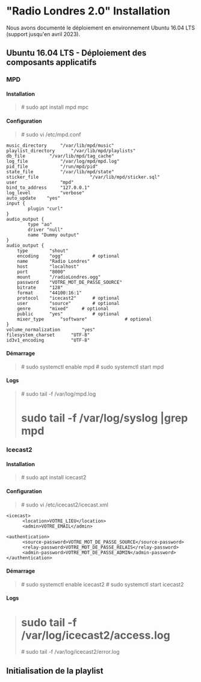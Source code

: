 # "Radio Londres 2.0" Installation
Nous avons documenté le déploiement en environnement Ubuntu 16.04 LTS (support jusqu'en avril 2023).

## Ubuntu 16.04 LTS - Déploiement des composants applicatifs

### MPD

#### Installation

> # sudo apt install mpd mpc

#### Configuration

> # sudo vi /etc/mpd.conf

```
music_directory		"/var/lib/mpd/music"
playlist_directory		"/var/lib/mpd/playlists"
db_file			"/var/lib/mpd/tag_cache"
log_file			"/var/log/mpd/mpd.log"
pid_file			"/run/mpd/pid"
state_file			"/var/lib/mpd/state"
sticker_file                   "/var/lib/mpd/sticker.sql"
user				"mpd"
bind_to_address		"127.0.0.1"
log_level			"verbose"
auto_update    "yes"
input {
        plugin "curl"
}
audio_output {
        type "ao"
        driver "null"
        name "Dummy output"
}
audio_output {
	type		"shout"
	encoding	"ogg"			# optional
	name		"Radio Londres"
	host		"localhost"
	port		"8000"
	mount		"/radioLondres.ogg"
	password	"VOTRE_MOT_DE_PASSE_SOURCE"
	bitrate		"128"
	format		"44100:16:1"
	protocol	"icecast2"		# optional
	user		"source"		# optional
	genre		"mixed"		# optional
	public		"yes"			# optional
	mixer_type      "software"              # optional
}
volume_normalization		"yes"
filesystem_charset		"UTF-8"
id3v1_encoding			"UTF-8"
```
#### Démarrage

> # sudo systemctl enable mpd
> # sudo systemctl start mpd

#### Logs

> # sudo tail -f /var/log/mpd.log
> # sudo tail -f /var/log/syslog |grep mpd

### Icecast2

#### Installation

> # sudo apt install icecast2

#### Configuration

> # sudo vi /etc/icecast2/icecast.xml

```
<icecast>
      <location>VOTRE_LIEU</location>
      <admin>VOTRE_EMAIL</admin>

<authentication>
      <source-password>VOTRE_MOT_DE_PASSE_SOURCE</source-password>
      <relay-password>VOTRE_MOT_DE_PASSE_RELAIS</relay-password>
      <admin-password>VOTRE_MOT_DE_PASSE_ADMIN</admin-password>
</authentication>
```

#### Démarrage

> # sudo systemctl enable icecast2
> # sudo systemctl start icecast2

#### Logs

> # sudo tail -f /var/log/icecast2/access.log
> # sudo tail -f /var/log/icecast2/error.log

## Initialisation de la playlist
